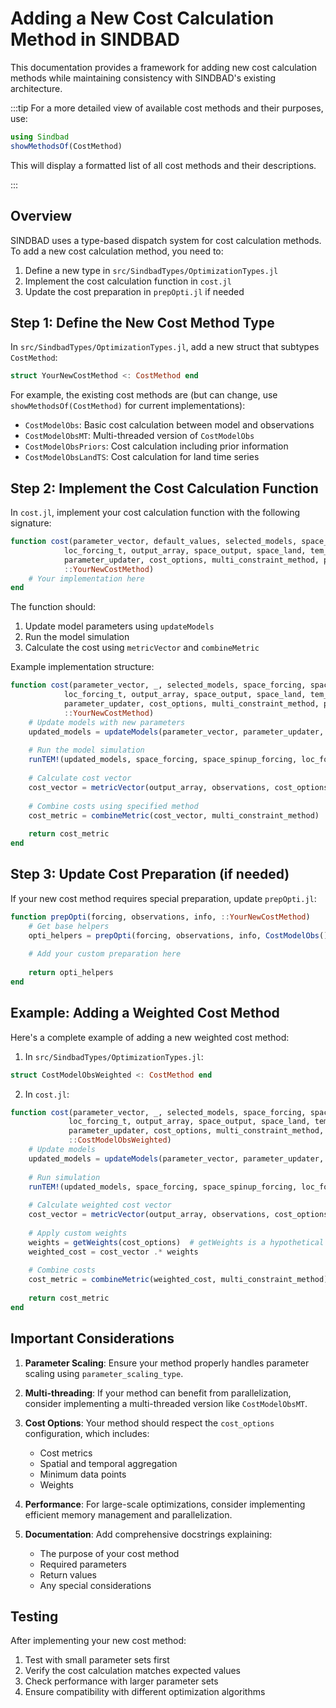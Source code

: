 # Adding a New Cost Calculation Method in SINDBAD

This documentation provides a framework for adding new cost calculation methods while maintaining consistency with SINDBAD's existing architecture.

:::tip
For a more detailed view of available cost methods and their purposes, use:
```julia
using Sindbad
showMethodsOf(CostMethod)
```
This will display a formatted list of all cost methods and their descriptions.

:::

## Overview
SINDBAD uses a type-based dispatch system for cost calculation methods. To add a new cost calculation method, you need to:

1. Define a new type in `src/SindbadTypes/OptimizationTypes.jl`
2. Implement the cost calculation function in `cost.jl`
3. Update the cost preparation in `prepOpti.jl` if needed

## Step 1: Define the New Cost Method Type

In `src/SindbadTypes/OptimizationTypes.jl`, add a new struct that subtypes `CostMethod`:

```julia
struct YourNewCostMethod <: CostMethod end
```

For example, the existing cost methods are (but can change, use `showMethodsOf(CostMethod)` for current implementations):
- `CostModelObs`: Basic cost calculation between model and observations
- `CostModelObsMT`: Multi-threaded version of `CostModelObs`
- `CostModelObsPriors`: Cost calculation including prior information
- `CostModelObsLandTS`: Cost calculation for land time series

## Step 2: Implement the Cost Calculation Function

In `cost.jl`, implement your cost calculation function with the following signature:

```julia
function cost(parameter_vector, default_values, selected_models, space_forcing, space_spinup_forcing, 
            loc_forcing_t, output_array, space_output, space_land, tem_info, observations, 
            parameter_updater, cost_options, multi_constraint_method, parameter_scaling_type, 
            ::YourNewCostMethod)
    # Your implementation here
end
```

The function should:
1. Update model parameters using `updateModels`
2. Run the model simulation
3. Calculate the cost using `metricVector` and `combineMetric`

Example implementation structure:
```julia
function cost(parameter_vector, _, selected_models, space_forcing, space_spinup_forcing, 
            loc_forcing_t, output_array, space_output, space_land, tem_info, observations, 
            parameter_updater, cost_options, multi_constraint_method, parameter_scaling_type, 
            ::YourNewCostMethod)
    # Update models with new parameters
    updated_models = updateModels(parameter_vector, parameter_updater, parameter_scaling_type, selected_models)
    
    # Run the model simulation
    runTEM!(updated_models, space_forcing, space_spinup_forcing, loc_forcing_t, space_output, space_land, tem_info)
    
    # Calculate cost vector
    cost_vector = metricVector(output_array, observations, cost_options)
    
    # Combine costs using specified method
    cost_metric = combineMetric(cost_vector, multi_constraint_method)
    
    return cost_metric
end
```

## Step 3: Update Cost Preparation (if needed)

If your new cost method requires special preparation, update `prepOpti.jl`:

```julia
function prepOpti(forcing, observations, info, ::YourNewCostMethod)
    # Get base helpers
    opti_helpers = prepOpti(forcing, observations, info, CostModelObs())
    
    # Add your custom preparation here
    
    return opti_helpers
end
```

## Example: Adding a Weighted Cost Method

Here's a complete example of adding a new weighted cost method:

1. In `src/SindbadTypes/OptimizationTypes.jl`:
```julia
struct CostModelObsWeighted <: CostMethod end
```

2. In `cost.jl`:
```julia
function cost(parameter_vector, _, selected_models, space_forcing, space_spinup_forcing, 
             loc_forcing_t, output_array, space_output, space_land, tem_info, observations, 
             parameter_updater, cost_options, multi_constraint_method, parameter_scaling_type, 
             ::CostModelObsWeighted)
    # Update models
    updated_models = updateModels(parameter_vector, parameter_updater, parameter_scaling_type, selected_models)
    
    # Run simulation
    runTEM!(updated_models, space_forcing, space_spinup_forcing, loc_forcing_t, space_output, space_land, tem_info)
    
    # Calculate weighted cost vector
    cost_vector = metricVector(output_array, observations, cost_options)
    
    # Apply custom weights
    weights = getWeights(cost_options)  # getWeights is a hypothetical function, you would need to implement such function
    weighted_cost = cost_vector .* weights
    
    # Combine costs
    cost_metric = combineMetric(weighted_cost, multi_constraint_method)
    
    return cost_metric
end
```

## Important Considerations

1. **Parameter Scaling**: Ensure your method properly handles parameter scaling using `parameter_scaling_type`.

2. **Multi-threading**: If your method can benefit from parallelization, consider implementing a multi-threaded version like `CostModelObsMT`.

3. **Cost Options**: Your method should respect the `cost_options` configuration, which includes:
   - Cost metrics
   - Spatial and temporal aggregation
   - Minimum data points
   - Weights

4. **Performance**: For large-scale optimizations, consider implementing efficient memory management and parallelization.

5. **Documentation**: Add comprehensive docstrings explaining:
   - The purpose of your cost method
   - Required parameters
   - Return values
   - Any special considerations

## Testing

After implementing your new cost method:
1. Test with small parameter sets first
2. Verify the cost calculation matches expected values
3. Check performance with larger parameter sets
4. Ensure compatibility with different optimization algorithms

